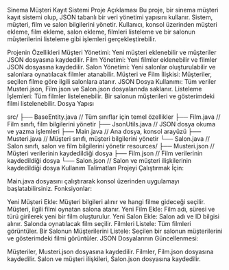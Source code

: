 Sinema Müşteri Kayıt Sistemi
Proje Açıklaması
Bu proje, bir sinema müşteri kayıt sistemi olup, JSON tabanlı bir veri yönetimi yapısını kullanır. Sistem, müşteri, film ve salon bilgilerini yönetir. Kullanıcı, konsol üzerinden müşteri ekleme, film ekleme, salon ekleme, filmleri listeleme ve bir salonun müşterilerini listeleme gibi işlemleri gerçekleştirebilir.

Projenin Özellikleri
Müşteri Yönetimi: Yeni müşteri eklenebilir ve müşteriler JSON dosyasına kaydedilir.
Film Yönetimi: Yeni filmler eklenebilir ve filmler JSON dosyasına kaydedilir.
Salon Yönetimi: Yeni salonlar oluşturulabilir ve salonlara oynatılacak filmler atanabilir.
Müşteri ve Film İlişkisi: Müşteriler, seçilen filme göre ilgili salonlara atanır.
JSON Dosya Kullanımı: Tüm veriler Musteri.json, Film.json ve Salon.json dosyalarında saklanır.
Listeleme İşlemleri:
Tüm filmler listelenebilir.
Bir salonun müşterileri ve gösterimdeki filmi listelenebilir.
Dosya Yapısı

src/
├── BaseEntity.java     // Tüm sınıflar için temel özellikler
├── Film.java           // Film sınıfı, film bilgilerini yönetir
├── JsonUtils.java      // JSON dosya okuma ve yazma işlemleri
├── Main.java           // Ana dosya, konsol arayüzü
├── Musteri.java        // Müşteri sınıfı, müşteri bilgilerini yönetir
└── Salon.java          // Salon sınıfı, salon ve film bilgilerini yönetir
resources/
├── Musteri.json        // Müşteri verilerinin kaydedildiği dosya
├── Film.json           // Film verilerinin kaydedildiği dosya
└── Salon.json          // Salon ve müşteri ilişkilerinin kaydedildiği dosya
Kullanım Talimatları
Projeyi Çalıştırmak İçin:

Main.java dosyasını çalıştırarak konsol üzerinden uygulamayı başlatabilirsiniz.
Fonksiyonlar:

Yeni Müşteri Ekle: Müşteri bilgileri alınır ve hangi filme gideceği seçilir. Müşteri, ilgili filmi oynatan salona atanır.
Yeni Film Ekle: Film adı, süresi ve türü girilerek yeni bir film oluşturulur.
Yeni Salon Ekle: Salon adı ve ID bilgisi alınır. Salonda oynatılacak film seçilir.
Filmleri Listele: Tüm filmleri görüntüler.
Bir Salonun Müşterilerini Listele: Seçilen bir salonun müşterilerini ve gösterimdeki filmi görüntüler.
JSON Dosyalarının Güncellenmesi:

Müşteriler, Musteri.json dosyasına kaydedilir.
Filmler, Film.json dosyasına kaydedilir.
Salon ve müşteri ilişkileri, Salon.json dosyasına kaydedilir.
